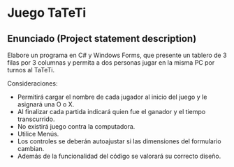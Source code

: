 # Juego TaTeTi

## Enunciado (Project statement description)
Elabore un programa en C# y Windows Forms, que presente un tablero de 3 filas por 3 columnas y permita a dos personas jugar en la misma PC por turnos al TaTeTi.

Consideraciones:
- Permitirá cargar el nombre de cada jugador al inicio del juego y le asignará una O o X.
- Al finalizar cada partida indicará quien fue el ganador y el tiempo transcurrido.
- No existirá juego contra la computadora.
- Utilice Menús.
- Los controles se deberán autoajustar si las dimensiones del formulario cambian.
- Además de la funcionalidad del código se valorará su correcto diseño.
